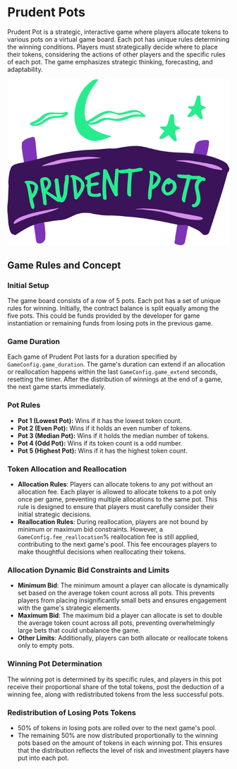 # Prudent Pots

Prudent Pot is a strategic, interactive game where players allocate tokens to various pots on a virtual game board. Each
pot has unique rules determining the winning conditions. Players must strategically decide where to place their tokens,
considering the actions of other players and the specific rules of each pot. The game emphasizes strategic thinking,
forecasting, and adaptability.

<img src="./frontend/src/assets/logo.png">

## Game Rules and Concept

### Initial Setup

The game board consists of a row of 5 pots. Each pot has a set of unique rules for winning. Initially, the contract
balance is split equally among the five pots. This could be funds provided by the developer for game instantiation or
remaining funds from losing pots in the previous game.

### Game Duration

Each game of Prudent Pot lasts for a duration specified by `GameConfig.game_duration`. The game's duration can extend if
an allocation or reallocation happens within the last `GameConfig.game_extend` seconds, resetting the timer. After the
distribution of winnings at the end of a game, the next game starts immediately.

### Pot Rules

- **Pot 1 (Lowest Pot):** Wins if it has the lowest token count.
- **Pot 2 (Even Pot):** Wins if it holds an even number of tokens.
- **Pot 3 (Median Pot):** Wins if it holds the median number of tokens.
- **Pot 4 (Odd Pot):** Wins if its token count is a odd number.
- **Pot 5 (Highest Pot):** Wins if it has the highest token count.

### Token Allocation and Reallocation

- **Allocation Rules**: Players can allocate tokens to any pot without an allocation fee. Each player is allowed to allocate tokens to a pot only once per game, preventing multiple allocations to the same pot. This rule is designed to ensure that players must carefully consider their initial strategic decisions.
- **Reallocation Rules**: During reallocation, players are not bound by minimum or maximum bid constraints. However, a `GameConfig.fee_reallocation`% reallocation fee is still applied, contributing to the next game's pool. This fee encourages players to make thoughtful decisions when reallocating their tokens.

### Allocation Dynamic Bid Constraints and Limits

- **Minimum Bid**: The minimum amount a player can allocate is dynamically set based on the average token
  count across all pots. This prevents players from placing insignificantly small bets and ensures engagement with the
  game's strategic elements.
- **Maximum Bid**: The maximum bid a player can allocate is set to double the average token count across all pots, preventing overwhelmingly
  large bets that could unbalance the game.
- **Other Limits**: Additionally, players can both allocate or reallocate tokens only to empty pots.

### Winning Pot Determination

The winning pot is determined by its specific rules, and players in this pot receive their proportional share
of the total tokens, post the deduction of a winning fee, along with redistributed
tokens from the less successful pots.

### Redistribution of Losing Pots Tokens

- 50% of tokens in losing pots are rolled over to the next game's pool.
- The remaining 50% are now distributed proportionally to the winning pots based on the amount of tokens in each winning pot. This ensures that the distribution reflects the level of risk and investment players have put into each pot.